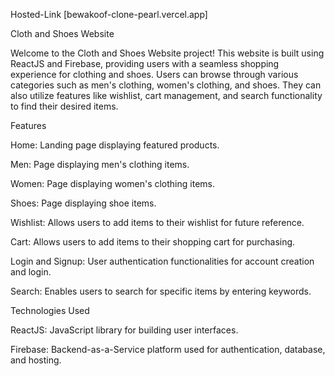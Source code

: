 
Hosted-Link [bewakoof-clone-pearl.vercel.app]

Cloth and Shoes Website

Welcome to the Cloth and Shoes Website project! This website is built using ReactJS and Firebase, providing users with a seamless shopping experience for clothing and shoes. Users can browse through various categories such as men's clothing, women's clothing, and shoes. They can also utilize features like wishlist, cart management, and search functionality to find their desired items.

Features

Home: Landing page displaying featured products.

Men: Page displaying men's clothing items.

Women: Page displaying women's clothing items.

Shoes: Page displaying shoe items.

Wishlist: Allows users to add items to their wishlist for future reference.

Cart: Allows users to add items to their shopping cart for purchasing.

Login and Signup: User authentication functionalities for account creation and login.

Search: Enables users to search for specific items by entering keywords.

Technologies Used

ReactJS: JavaScript library for building user interfaces.

Firebase: Backend-as-a-Service platform used for authentication, database, and hosting.


